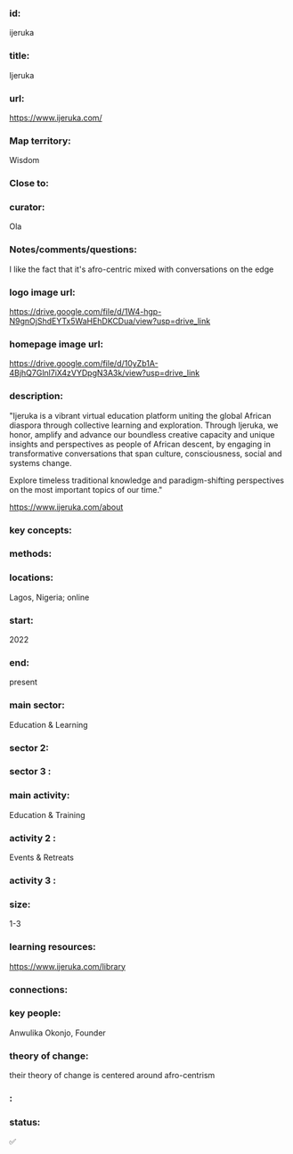 ### id: 
  ijeruka
### title: 
  Ijeruka
### url: 
  https://www.ijeruka.com/ 
### Map territory: 
  Wisdom
### Close to: 
  
### curator: 
  Ola
### Notes/comments/questions: 
  I like the fact that it's afro-centric mixed with conversations on the edge
### logo image url: 
  https://drive.google.com/file/d/1W4-hgp-N9gnOjShdEYTx5WaHEhDKCDua/view?usp=drive_link
### homepage image url: 
  https://drive.google.com/file/d/10yZb1A-4BjhQ7Glnl7iX4zVYDpgN3A3k/view?usp=drive_link 
### description: 
  "Ijeruka is a vibrant virtual education platform uniting the global African diaspora through collective learning and exploration. Through Ijeruka, we honor, amplify and advance our boundless creative capacity and unique insights and perspectives as people of African descent, by engaging in transformative conversations that span culture, consciousness, social and systems change.

Explore timeless traditional knowledge and paradigm-shifting perspectives on the most important topics of our time."

https://www.ijeruka.com/about 
### key concepts: 
  
### methods: 
  
### locations: 
  Lagos, Nigeria; online
### start: 
  2022
### end: 
  present
### main sector: 
  Education & Learning
### sector 2: 
  
### sector 3 : 
  
### main activity: 
  Education & Training
### activity 2 : 
  Events & Retreats
### activity 3 : 
  
### size: 
  1-3
### learning resources: 
  https://www.ijeruka.com/library
### connections: 
  
### key people: 
  Anwulika Okonjo, Founder
### theory of change: 
  their theory of change is centered around afro-centrism
### : 
  
### status: 
  ✅
